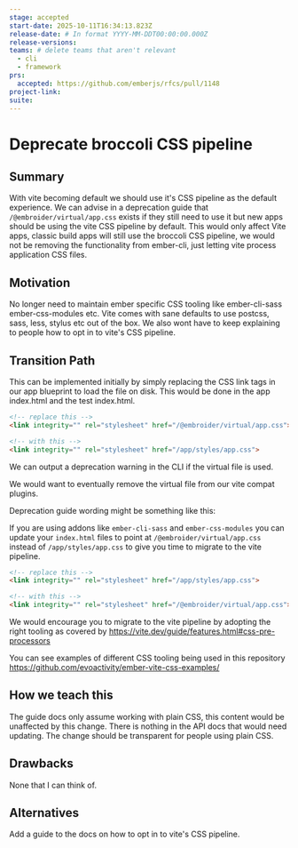 ```yaml
---
stage: accepted
start-date: 2025-10-11T16:34:13.823Z
release-date: # In format YYYY-MM-DDT00:00:00.000Z
release-versions:
teams: # delete teams that aren't relevant
  - cli
  - framework
prs:
  accepted: https://github.com/emberjs/rfcs/pull/1148
project-link:
suite: 
---
```


<!--- 
Directions for above: 

stage: Leave as is
start-date: Fill in with today's date, 2032-12-01T00:00:00.000Z
release-date: Leave as is
release-versions: Leave as is
teams: Include only the [team(s)](README.md#relevant-teams) for which this RFC applies
prs:
  accepted: Fill this in with the URL for the Proposal RFC PR
project-link: Leave as is
suite: Leave as is
-->

<!-- Replace "RFC title" with the title of your RFC -->

# Deprecate broccoli CSS pipeline

## Summary

With vite becoming default we should use it's CSS pipeline as the default experience. We can advise in a deprecation guide that `/@embroider/virtual/app.css` exists if they still need to use it but new apps should be using the vite CSS pipeline by default. This would only affect Vite apps, classic build apps will still use the broccoli CSS pipeline, we would not be removing the functionality from ember-cli, just letting vite process application CSS files.

## Motivation

No longer need to maintain ember specific CSS tooling like ember-cli-sass ember-css-modules etc. Vite comes with sane defaults to use postcss, sass, less, stylus etc out of the box.
We also wont have to keep explaining to people how to opt in to vite's CSS pipeline.

## Transition Path

This can be implemented initially by simply replacing the CSS link tags in our app blueprint to load the file on disk. This would be done in the app index.html and the test index.html.

```html
<!-- replace this -->
<link integrity="" rel="stylesheet" href="/@embroider/virtual/app.css">

<!-- with this -->
<link integrity="" rel="stylesheet" href="/app/styles/app.css">
```

We can output a deprecation warning in the CLI if the virtual file is used.

We would want to eventually remove the virtual file from our vite compat plugins.

Deprecation guide wording might be something like this:

If you are using addons like `ember-cli-sass` and `ember-css-modules` you can update your `index.html` files to point at `/@embroider/virtual/app.css` instead of `/app/styles/app.css` to give you time to migrate to the vite pipeline. 

```html
<!-- replace this -->
<link integrity="" rel="stylesheet" href="/app/styles/app.css">

<!-- with this -->
<link integrity="" rel="stylesheet" href="/@embroider/virtual/app.css">
```

We would encourage you to migrate to the vite pipeline by adopting the right tooling as covered by https://vite.dev/guide/features.html#css-pre-processors

You can see examples of different CSS tooling being used in this repository https://github.com/evoactivity/ember-vite-css-examples/

## How we teach this

The guide docs only assume working with plain CSS, this content would be unaffected by this change.
There is nothing in the API docs that would need updating.
The change should be transparent for people using plain CSS.

## Drawbacks

None that I can think of.

## Alternatives

Add a guide to the docs on how to opt in to vite's CSS pipeline.






